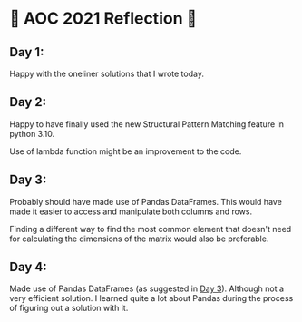 # 🎄 AOC 2021 Reflection 🎄

## Day 1:
Happy with the oneliner solutions that I wrote today.
## Day 2:
Happy to have finally used the new Structural Pattern Matching feature 
in python 3.10.

Use of lambda function might be an improvement to the code.

## Day 3:
Probably should have made use of Pandas DataFrames. This would have made it easier
to access and manipulate both columns and rows.

Finding a different way to find the most common element
that doesn't need for calculating the dimensions of the matrix  would also
be preferable.

## Day 4:
Made use of Pandas DataFrames (as suggested in [Day 3](#day-3)). Although not a very efficient solution. I learned quite a lot
about Pandas during the process of figuring out a solution with it.